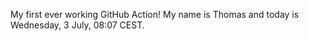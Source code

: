 My first ever working GitHub Action!
My name is Thomas and today is Wednesday, 3 July, 08:07 CEST. 
